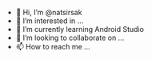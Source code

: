 - 👋 Hi, I’m @natsirsak
- 👀 I’m interested in ...
- 🌱 I’m currently learning Android Studio
- 💞️ I’m looking to collaborate on ...
- 📫 How to reach me ...

<!---
natsirsak/natsirsak is a ✨ special ✨ repository because its `README.md` (this file) appears on your GitHub profile.
You can click the Preview link to take a look at your changes.
--->
